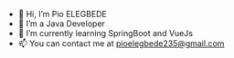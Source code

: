 - 👋 Hi, I’m Pio ELEGBEDE
-  👀 I’m a Java Developer
- 🌱 I’m currently learning SpringBoot and VueJs
- 📫 You can contact me at pioelegbede235@gmail.com

<!---
PioELG/PioELG is a ✨ special ✨ repository because its `README.md` (this file) appears on your GitHub profile.
You can click the Preview link to take a look at your changes.
--->
